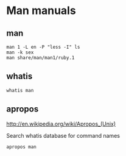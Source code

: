 # Man manuals

## man

    man 1 -L en -P "less -I" ls
    man -k sex
    man share/man/man1/ruby.1

## whatis

    whatis man

## apropos

<http://en.wikipedia.org/wiki/Apropos_(Unix)>

Search whatis database for command names

    apropos man
